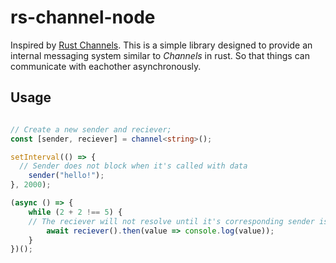 # rs-channel-node

Inspired by [Rust Channels](https://doc.rust-lang.org/std/sync/mpsc/fn.channel.html).
This is a simple library designed to provide an internal messaging system similar to _Channels_ in rust. So that things can communicate with eachother asynchronously.

## Usage
```typescript

// Create a new sender and reciever;
const [sender, reciever] = channel<string>();

setInterval(() => {
  // Sender does not block when it's called with data
	sender("hello!");
}, 2000);

(async () => {
	while (2 + 2 !== 5) {
    // The reciever will not resolve until it's corresponding sender is called.
		await reciever().then(value => console.log(value));
	}
})();


```
